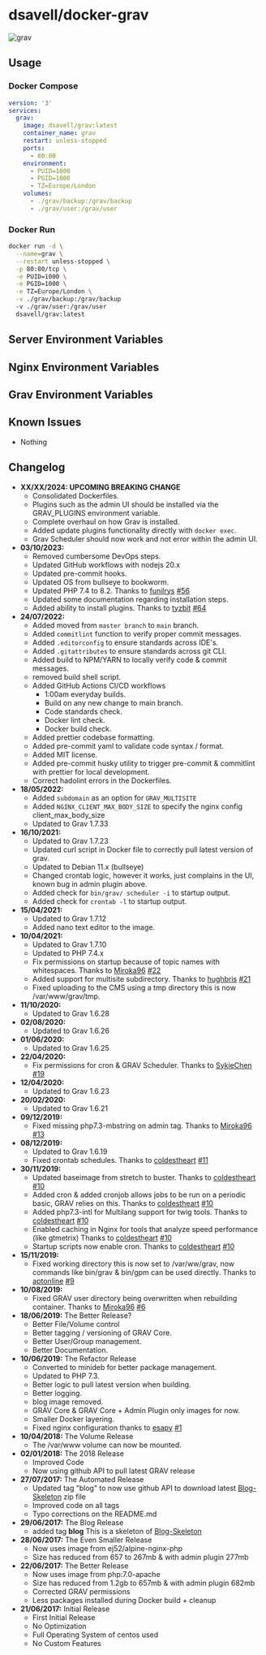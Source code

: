 # dsavell/docker-grav

![grav](https://getgrav.org/user/pages/media/grav-logo.svg)

## Usage

### Docker Compose

```yaml
version: '3'
services:
  grav:
    image: dsavell/grav:latest
    container_name: grav
    restart: unless-stopped
    ports:
      - 80:80
    environment:
      - PUID=1000
      - PGID=1000
      - TZ=Europe/London
    volumes:
      - ./grav/backup:/grav/backup
      - ./grav/user:/grav/user
```

### Docker Run

```bash
docker run -d \
  --name=grav \
  --restart unless-stopped \
  -p 80:80/tcp \
  -e PUID=1000 \
  -e PGID=1000 \
  -e TZ=Europe/London \
  -v ./grav/backup:/grav/backup
  -v ./grav/user:/grav/user
  dsavell/grav:latest
```

## Server Environment Variables

## Nginx Environment Variables

## Grav Environment Variables

## Known Issues

- Nothing

## Changelog

- **XX/XX/2024: UPCOMING BREAKING CHANGE**
  - Consolidated Dockerfiles.
  - Plugins such as the admin UI should be installed via the GRAV_PLUGINS environment variable.
  - Complete overhaul on how Grav is installed.
  - Added update plugins functionality directly with `docker exec`.
  - Grav Scheduler should now work and not error within the admin UI.
- **03/10/2023:**
  - Removed cumbersome DevOps steps.
  - Updated GitHub workflows with nodejs 20.x
  - Updated pre-commit hooks.
  - Updated OS from bullseye to bookworm.
  - Updated PHP 7.4 to 8.2. Thanks to [funilrys](https://github.com/funilrys) [#56](https://github.com/dsavell/docker-grav/pull/56)
  - Updated some documentation regarding installation steps.
  - Added ability to install plugins. Thanks to [tyzbit](https://github.com/tyzbit) [#64](https://github.com/dsavell/docker-grav/pull/64)
- **24/07/2022:**
  - Added moved from `master branch` to `main` branch.
  - Added `commitlint` function to verify proper commit messages.
  - Added `.editorconfig` to ensure standards across IDE's.
  - Added `.gitattributes` to ensure standards across git CLI.
  - Added build to NPM/YARN to locally verify code & commit messages.
  - removed build shell script.
  - Added GitHub Actions CI/CD workflows
    - 1:00am everyday builds.
    - Build on any new change to main branch.
    - Code standards check.
    - Docker lint check.
    - Docker build check.
  - Added prettier codebase formatting.
  - Added pre-commit yaml to validate code syntax / format.
  - Added MIT license.
  - Added pre-commit husky utility to trigger pre-commit & commitlint with prettier for local development.
  - Correct hadolint errors in the Dockerfiles.
- **18/05/2022:**
  - Added `subdomain` as an option for `GRAV_MULTISITE`
  - Added `NGINX_CLIENT_MAX_BODY_SIZE` to specify the nginx config client_max_body_size
  - Updated to Grav 1.7.33
- **16/10/2021:**
  - Updated to Grav 1.7.23
  - Updated curl script in Docker file to correctly pull latest version of grav.
  - Updated to Debian 11.x (bullseye)
  - Changed crontab logic, however it works, just complains in the UI, known bug in admin plugin above.
  - Added check for `bin/grav/ scheduler -i` to startup output.
  - Added check for `crontab -l` to startup output.
- **15/04/2021:**
  - Updated to Grav 1.7.12
  - Added nano text editor to the image.
- **10/04/2021:**
  - Updated to Grav 1.7.10
  - Updated to PHP 7.4.x
  - Fix permissions on startup because of topic names with whitespaces. Thanks to [Miroka96](https://github.com/Miroka96) [#22](https://github.com/dsavell/docker-grav/pull/23)
  - Added support for multisite subdirectory. Thanks to [hughbris](https://github.com/hughbris) [#21](https://github.com/dsavell/docker-grav/pull/21)
  - Fixed uploading to the CMS using a tmp directory this is now /var/www/grav/tmp.
- **11/10/2020:**
  - Updated to Grav 1.6.28
- **02/08/2020:**
  - Updated to Grav 1.6.26
- **01/06/2020:**
  - Updated to Grav 1.6.25
- **22/04/2020:**
  - Fix permissions for cron & GRAV Scheduler. Thanks to [SykieChen](https://github.com/SykieChen) [#19](https://github.com/dsavell/docker-grav/pull/19)
- **12/04/2020:**
  - Updated to Grav 1.6.23
- **20/02/2020:**
  - Updated to Grav 1.6.21
- **09/12/2019:**
  - Fixed missing php7.3-mbstring on admin tag. Thanks to [Miroka96](https://github.com/Miroka96) [#13](https://github.com/dsavell/docker-grav/pull/13)
- **08/12/2019:**
  - Updated to Grav 1.6.19
  - Fixed crontab schedules. Thanks to [coldestheart](https://github.com/coldestheart) [#11](https://github.com/dsavell/docker-grav/pull/11)
- **30/11/2019:**
  - Updated baseimage from stretch to buster. Thanks to [coldestheart](https://github.com/coldestheart) [#10](https://github.com/dsavell/docker-grav/pull/10)
  - Added cron & added cronjob allows jobs to be run on a periodic basic, GRAV relies on this. Thanks to [coldestheart](https://github.com/coldestheart) [#10](https://github.com/dsavell/docker-grav/pull/10)
  - Added php7.3-intl for Multilang support for twig tools. Thanks to [coldestheart](https://github.com/coldestheart) [#10](https://github.com/dsavell/docker-grav/pull/10)
  - Enabled caching in Nginx for tools that analyze speed performance (like gtmetrix) Thanks to [coldestheart](https://github.com/coldestheart) [#10](https://github.com/dsavell/docker-grav/pull/10)
  - Startup scripts now enable cron. Thanks to [coldestheart](https://github.com/coldestheart) [#10](https://github.com/dsavell/docker-grav/pull/10)
- **15/11/2019:**
  - Fixed working directory this is now set to /var/ww/grav, now commands like bin/grav & bin/gpm can be used directly. Thanks to [aptonline](https://github.com/aptonline) [#9](https://github.com/dsavell/docker-grav/issues/9)
- **10/08/2019:**
  - Fixed GRAV user directory being overwritten when rebuilding container. Thanks to [Miroka96](https://github.com/Miroka96) [#6](https://github.com/dsavell/docker-grav/issues/6)
- **18/06/2019:** The Better Release?
  - Better File/Volume control
  - Better tagging / versioning of GRAV Core.
  - Better User/Group management.
  - Better Documentation.
- **10/06/2019:** The Refactor Release
  - Converted to minideb for better package management.
  - Updated to PHP 7.3.
  - Better logic to pull latest version when building.
  - Better logging.
  - blog image removed.
  - GRAV Core & GRAV Core + Admin Plugin only images for now.
  - Smaller Docker layering.
  - Fixed nginx configuration thanks to [esapy](https://github.com/esapy) [#1](https://github.com/dsavell/docker-grav/issues/1)
- **10/04/2018:** The Volume Release
  - The /var/www volume can now be mounted.
- **02/01/2018:** The 2018 Release
  - Improved Code
  - Now using github API to pull latest GRAV release
- **27/07/2017:** The Automated Release
  - Updated tag "blog" to now use github API to download latest [Blog-Skeleton](http://demo.getgrav.org/blog-skeleton) zip file
  - Improved code on all tags
  - Typo corrections on the README.md
- **29/06/2017:** The Blog Release
  - added tag **blog** This is a skeleton of [Blog-Skeleton](http://demo.getgrav.org/blog-skeleton)
- **28/06/2017:** The Even Smaller Release
  - Now uses image from ej52/alpine-nginx-php
  - Size has reduced from 657 to 267mb & with admin plugin 277mb
- **22/06/2017:** The Better Release
  - Now uses image from php:7.0-apache
  - Size has reduced from 1.2gb to 657mb & with admin plugin 682mb
  - Corrected GRAV permissions
  - Less packages installed during Docker build + cleanup
- **21/06/2017:** Initial Release
  - First Initial Release
  - No Optimization
  - Full Operating System of centos used
  - No Custom Features
